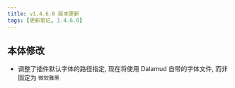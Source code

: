 ```yaml
---
title: v1.4.6.0 版本更新
tags: [更新笔记, 1.4.6.0]
---
```


## 本体修改

- 调整了插件默认字体的路径指定, 现在将使用 Dalamud 自带的字体文件, 而非固定为 `微软雅黑`